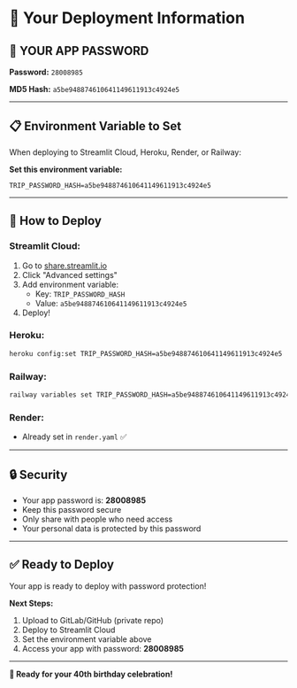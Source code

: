 # 🚀 Your Deployment Information

## 🔐 **YOUR APP PASSWORD**

**Password:** `28008985`

**MD5 Hash:** `a5be948874610641149611913c4924e5`

---

## 📋 **Environment Variable to Set**

When deploying to Streamlit Cloud, Heroku, Render, or Railway:

**Set this environment variable:**
```
TRIP_PASSWORD_HASH=a5be948874610641149611913c4924e5
```

---

## 🎯 **How to Deploy**

### **Streamlit Cloud:**
1. Go to [share.streamlit.io](https://share.streamlit.io)
2. Click "Advanced settings"
3. Add environment variable:
   - Key: `TRIP_PASSWORD_HASH`
   - Value: `a5be948874610641149611913c4924e5`
4. Deploy!

### **Heroku:**
```bash
heroku config:set TRIP_PASSWORD_HASH=a5be948874610641149611913c4924e5
```

### **Railway:**
```bash
railway variables set TRIP_PASSWORD_HASH=a5be948874610641149611913c4924e5
```

### **Render:**
- Already set in `render.yaml` ✅

---

## 🔒 **Security**

- Your app password is: **28008985**
- Keep this password secure
- Only share with people who need access
- Your personal data is protected by this password

---

## ✅ **Ready to Deploy**

Your app is ready to deploy with password protection!

**Next Steps:**
1. Upload to GitLab/GitHub (private repo)
2. Deploy to Streamlit Cloud
3. Set the environment variable above
4. Access your app with password: **28008985**

---

**🎂 Ready for your 40th birthday celebration!**
